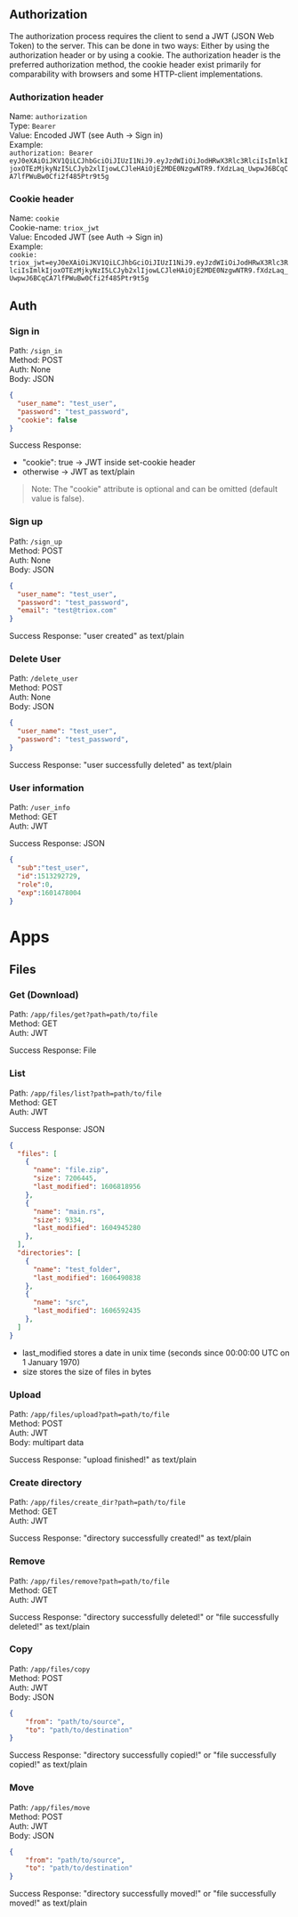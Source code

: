 ## Authorization
The authorization process requires the client to send a JWT (JSON Web Token) to the server. This can be done in two ways: Either by using the authorization header or by using a cookie. The authorization header is the preferred authorization method, the cookie header exist primarily for comparability with browsers and some HTTP-client implementations.

### Authorization header
Name: `authorization`  
Type: `Bearer`  
Value: Encoded JWT (see Auth -> Sign in)  
Example:  
`authorization: Bearer eyJ0eXAiOiJKV1QiLCJhbGciOiJIUzI1NiJ9.eyJzdWIiOiJodHRwX3Rlc3RlciIsImlkIjoxOTEzMjkyNzI5LCJyb2xlIjowLCJleHAiOjE2MDE0NzgwNTR9.fXdzLaq_UwpwJ6BCqCA7lfPWuBw0Cfi2f485Ptr9t5g`

### Cookie header
Name: `cookie`  
Cookie-name: `triox_jwt`  
Value: Encoded JWT (see Auth -> Sign in)  
Example:  
`cookie:  triox_jwt=eyJ0eXAiOiJKV1QiLCJhbGciOiJIUzI1NiJ9.eyJzdWIiOiJodHRwX3Rlc3RlciIsImlkIjoxOTEzMjkyNzI5LCJyb2xlIjowLCJleHAiOjE2MDE0NzgwNTR9.fXdzLaq_UwpwJ6BCqCA7lfPWuBw0Cfi2f485Ptr9t5g`

## Auth
### Sign in
Path: `/sign_in`  
Method: POST  
Auth: None  
Body: JSON
```json
{
  "user_name": "test_user",
  "password": "test_password",
  "cookie": false
}
```

Success Response:
 
+ "cookie": true -> JWT inside set-cookie header
+ otherwise -> JWT as text/plain

> Note: The "cookie" attribute is optional and can be omitted (default value is false).

### Sign up
Path: `/sign_up`  
Method: POST  
Auth: None  
Body: JSON
```json
{
  "user_name": "test_user",
  "password": "test_password",
  "email": "test@triox.com"
}
```

Success Response: "user created" as text/plain

### Delete User
Path: `/delete_user`  
Method: POST  
Auth: None  
Body: JSON
```json
{
  "user_name": "test_user",
  "password": "test_password",
}
```

Success Response: "user successfully deleted" as text/plain

### User information
Path: `/user_info`  
Method: GET  
Auth: JWT  

Success Response: JSON
```json
{
  "sub":"test_user",
  "id":1513292729,
  "role":0,
  "exp":1601478004
}
```

# Apps

## Files
### Get (Download)
Path: `/app/files/get?path=path/to/file`  
Method: GET  
Auth: JWT  

Success Response: File

### List
Path: `/app/files/list?path=path/to/file`  
Method: GET  
Auth: JWT  

Success Response: JSON
```json
{
  "files": [
    {
      "name": "file.zip",
      "size": 7206445,
      "last_modified": 1606818956
    },
    {
      "name": "main.rs",
      "size": 9334,
      "last_modified": 1604945280
    },
  ],
  "directories": [
    {
      "name": "test_folder",
      "last_modified": 1606490838
    },
    {
      "name": "src",
      "last_modified": 1606592435
    },
  ]
}
```

+ last_modified stores a date in unix time (seconds since 00:00:00 UTC on 1 January 1970)
+ size stores the size of files in bytes

### Upload
Path: `/app/files/upload?path=path/to/file`  
Method: POST  
Auth: JWT  
Body: multipart data

Success Response: "upload finished!" as text/plain

### Create directory
Path: `/app/files/create_dir?path=path/to/file`  
Method: GET  
Auth: JWT  

Success Response: "directory successfully created!" as text/plain

### Remove
Path: `/app/files/remove?path=path/to/file`  
Method: GET  
Auth: JWT  

Success Response:  "directory successfully deleted!" or "file successfully deleted!" as text/plain

### Copy
Path: `/app/files/copy`  
Method: POST  
Auth: JWT  
Body: JSON
```json
{
    "from": "path/to/source",
    "to": "path/to/destination"
}
```

Success Response:  "directory successfully copied!" or "file successfully copied!" as text/plain

### Move
Path: `/app/files/move`  
Method: POST  
Auth: JWT  
Body: JSON
```json
{
    "from": "path/to/source",
    "to": "path/to/destination"
}
```

Success Response:  "directory successfully moved!" or "file successfully moved!" as text/plain

